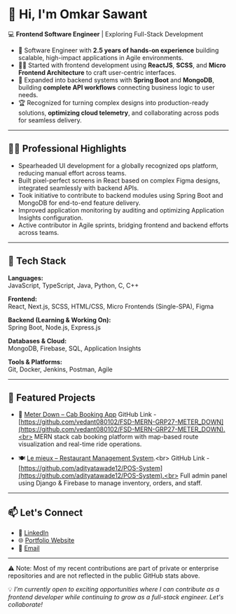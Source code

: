 # 👋 Hi, I'm Omkar Sawant

💻 **Frontend Software Engineer** | Exploring Full-Stack Development  
- 💼 Software Engineer with **2.5 years of hands-on experience** building scalable, high-impact applications in Agile environments.
- 🧑‍🎨 Started with frontend development using **ReactJS**, **SCSS**, and **Micro Frontend Architecture** to craft user-centric interfaces.
- 🔧 Expanded into backend systems with **Spring Boot** and **MongoDB**, building **complete API workflows** connecting business logic to user needs.
- 🏆 Recognized for turning complex designs into production-ready solutions, **optimizing cloud telemetry**, and collaborating across pods for seamless delivery.

---

## 🧑‍💼 Professional Highlights

- Spearheaded UI development for a globally recognized ops platform, reducing manual effort across teams.
- Built pixel-perfect screens in React based on complex Figma designs, integrated seamlessly with backend APIs.
- Took initiative to contribute to backend modules using Spring Boot and MongoDB for end-to-end feature delivery.
- Improved application monitoring by auditing and optimizing Application Insights configuration.
- Active contributor in Agile sprints, bridging frontend and backend efforts across teams.
  
---

## 🔧 Tech Stack

**Languages:**  
JavaScript, TypeScript, Java, Python, C, C++

**Frontend:**  
React, Next.js, SCSS, HTML/CSS, Micro Frontends (Single-SPA), Figma

**Backend (Learning & Working On):**  
Spring Boot, Node.js, Express.js

**Databases & Cloud:**  
MongoDB, Firebase, SQL, Application Insights

**Tools & Platforms:**  
Git, Docker, Jenkins, Postman, Agile

---

## 📂 Featured Projects

- 🔧 [Meter Down – Cab Booking App]([https://meter-down.herokuapp.com/](https://fsd-mern-grp-27-meter-down.vercel.app/))  
  GitHub Link - [https://github.com/vedant080102/FSD-MERN-GRP27-METER_DOWN](https://github.com/vedant080102/FSD-MERN-GRP27-METER_DOWN).<br>
  MERN stack cab booking platform with map-based route visualization and real-time ride operations.

- 🍽️ [Le mieux – Restaurant Management System]([https://github.com/adityatawade12/POS-System](\https://github.com/adityatawade12/POS-System)).<br>
  GitHub Link - [https://github.com/adityatawade12/POS-System](https://github.com/adityatawade12/POS-System).<br>
  Full admin panel using Django & Firebase to manage inventory, orders, and staff.
  
---

## 📫 Let's Connect

- 🔗 [LinkedIn](https://linkedin.com/in/omkar-sawant-2664681a9/)
- 🌐 [Portfolio Website](https://github.com/omkar1804)
- 📧 [Email](mailto:omksawant18@gmail.com)

---

⚠️ Note: Most of my recent contributions are part of private or enterprise repositories and are not reflected in the public GitHub stats above.

💡 *I’m currently open to exciting opportunities where I can contribute as a  frontend developer while continuing to grow as a full-stack engineer. Let's collaborate!*
